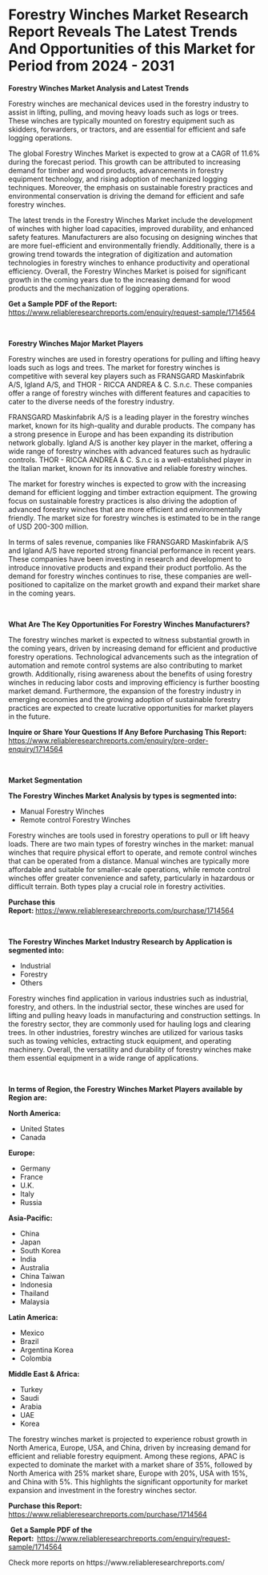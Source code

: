 <p><h1>Forestry Winches Market Research Report Reveals The Latest Trends And Opportunities of this Market for Period from 2024 - 2031</h1></p><p><strong>Forestry Winches Market Analysis and Latest Trends</strong></p>
<p><p>Forestry winches are mechanical devices used in the forestry industry to assist in lifting, pulling, and moving heavy loads such as logs or trees. These winches are typically mounted on forestry equipment such as skidders, forwarders, or tractors, and are essential for efficient and safe logging operations.</p><p>The global Forestry Winches Market is expected to grow at a CAGR of 11.6% during the forecast period. This growth can be attributed to increasing demand for timber and wood products, advancements in forestry equipment technology, and rising adoption of mechanized logging techniques. Moreover, the emphasis on sustainable forestry practices and environmental conservation is driving the demand for efficient and safe forestry winches.</p><p>The latest trends in the Forestry Winches Market include the development of winches with higher load capacities, improved durability, and enhanced safety features. Manufacturers are also focusing on designing winches that are more fuel-efficient and environmentally friendly. Additionally, there is a growing trend towards the integration of digitization and automation technologies in forestry winches to enhance productivity and operational efficiency. Overall, the Forestry Winches Market is poised for significant growth in the coming years due to the increasing demand for wood products and the mechanization of logging operations.</p></p>
<p><strong>Get a Sample PDF of the Report:&nbsp;</strong> <a href="https://www.reliableresearchreports.com/enquiry/request-sample/1714564">https://www.reliableresearchreports.com/enquiry/request-sample/1714564</a></p>
<p>&nbsp;</p>
<p><strong>Forestry Winches Major Market Players</strong></p>
<p><p>Forestry winches are used in forestry operations for pulling and lifting heavy loads such as logs and trees. The market for forestry winches is competitive with several key players such as FRANSGARD Maskinfabrik A/S, Igland A/S, and THOR - RICCA ANDREA & C. S.n.c. These companies offer a range of forestry winches with different features and capacities to cater to the diverse needs of the forestry industry.</p><p>FRANSGARD Maskinfabrik A/S is a leading player in the forestry winches market, known for its high-quality and durable products. The company has a strong presence in Europe and has been expanding its distribution network globally. Igland A/S is another key player in the market, offering a wide range of forestry winches with advanced features such as hydraulic controls. THOR - RICCA ANDREA & C. S.n.c is a well-established player in the Italian market, known for its innovative and reliable forestry winches.</p><p>The market for forestry winches is expected to grow with the increasing demand for efficient logging and timber extraction equipment. The growing focus on sustainable forestry practices is also driving the adoption of advanced forestry winches that are more efficient and environmentally friendly. The market size for forestry winches is estimated to be in the range of USD 200-300 million.</p><p>In terms of sales revenue, companies like FRANSGARD Maskinfabrik A/S and Igland A/S have reported strong financial performance in recent years. These companies have been investing in research and development to introduce innovative products and expand their product portfolio. As the demand for forestry winches continues to rise, these companies are well-positioned to capitalize on the market growth and expand their market share in the coming years.</p></p>
<p>&nbsp;</p>
<p><strong>What Are The Key Opportunities For Forestry Winches Manufacturers?</strong></p>
<p><p>The forestry winches market is expected to witness substantial growth in the coming years, driven by increasing demand for efficient and productive forestry operations. Technological advancements such as the integration of automation and remote control systems are also contributing to market growth. Additionally, rising awareness about the benefits of using forestry winches in reducing labor costs and improving efficiency is further boosting market demand. Furthermore, the expansion of the forestry industry in emerging economies and the growing adoption of sustainable forestry practices are expected to create lucrative opportunities for market players in the future.</p></p>
<p><strong>Inquire or Share Your Questions If Any Before Purchasing This Report:</strong> <a href="https://www.reliableresearchreports.com/enquiry/pre-order-enquiry/1714564">https://www.reliableresearchreports.com/enquiry/pre-order-enquiry/1714564</a></p>
<p>&nbsp;</p>
<p><strong>Market Segmentation</strong></p>
<p><strong>The Forestry Winches Market Analysis by types is segmented into:</strong></p>
<p><ul><li>Manual Forestry Winches</li><li>Remote control Forestry Winches</li></ul></p>
<p><p>Forestry winches are tools used in forestry operations to pull or lift heavy loads. There are two main types of forestry winches in the market: manual winches that require physical effort to operate, and remote control winches that can be operated from a distance. Manual winches are typically more affordable and suitable for smaller-scale operations, while remote control winches offer greater convenience and safety, particularly in hazardous or difficult terrain. Both types play a crucial role in forestry activities.</p></p>
<p><strong>Purchase this Report:&nbsp;</strong><a href="https://www.reliableresearchreports.com/purchase/1714564">https://www.reliableresearchreports.com/purchase/1714564</a></p>
<p>&nbsp;</p>
<p><strong>The Forestry Winches Market Industry Research by Application is segmented into:</strong></p>
<p><ul><li>Industrial</li><li>Forestry</li><li>Others</li></ul></p>
<p><p>Forestry winches find application in various industries such as industrial, forestry, and others. In the industrial sector, these winches are used for lifting and pulling heavy loads in manufacturing and construction settings. In the forestry sector, they are commonly used for hauling logs and clearing trees. In other industries, forestry winches are utilized for various tasks such as towing vehicles, extracting stuck equipment, and operating machinery. Overall, the versatility and durability of forestry winches make them essential equipment in a wide range of applications.</p></p>
<p>&nbsp;</p>
<p><strong>In terms of Region, the Forestry Winches Market Players available by Region are:</strong></p>
<p>
    <p> <strong> North America: </strong>
        <ul>
            <li>United States</li>
            <li>Canada</li>
        </ul>
        </p> 
    <p> <strong> Europe: </strong>
        <ul>
            <li>Germany</li>
            <li>France</li>
            <li>U.K.</li>
            <li>Italy</li>
            <li>Russia</li>
        </ul>
        </p> 
    <p> <strong> Asia-Pacific: </strong>
        <ul>
            <li>China</li>
            <li>Japan</li>
            <li>South Korea</li>
            <li>India</li>
            <li>Australia</li>
            <li>China Taiwan</li>
            <li>Indonesia</li>
            <li>Thailand</li>
            <li>Malaysia</li>
        </ul>
        </p> 
    <p> <strong> Latin America: </strong>
        <ul>
            <li>Mexico</li>
            <li>Brazil</li>
            <li>Argentina Korea</li>
            <li>Colombia</li>
        </ul>
        </p> 
    <p> <strong> Middle East & Africa: </strong>
        <ul>
            <li>Turkey</li>
            <li>Saudi</li>
            <li>Arabia</li>
            <li>UAE</li>
            <li>Korea</li>
        </ul>
    </p>
    </p>
<p><p>The forestry winches market is projected to experience robust growth in North America, Europe, USA, and China, driven by increasing demand for efficient and reliable forestry equipment. Among these regions, APAC is expected to dominate the market with a market share of 35%, followed by North America with 25% market share, Europe with 20%, USA with 15%, and China with 5%. This highlights the significant opportunity for market expansion and investment in the forestry winches sector.</p></p>
<p><strong>Purchase this Report: </strong><a href="https://www.reliableresearchreports.com/purchase/1714564">https://www.reliableresearchreports.com/purchase/1714564</a></p>
<p>&nbsp;<strong>Get a Sample PDF of the Report:&nbsp;&nbsp;</strong><a href="https://www.reliableresearchreports.com/enquiry/request-sample/1714564">https://www.reliableresearchreports.com/enquiry/request-sample/1714564</a></p>
<p><strong></strong></p>
<p>Check more reports on https://www.reliableresearchreports.com/</p>